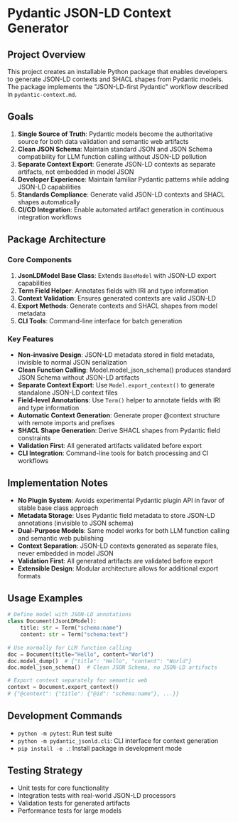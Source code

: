 # Pydantic JSON-LD Context Generator

## Project Overview

This project creates an installable Python package that enables developers to generate JSON-LD contexts and SHACL shapes from Pydantic models. The package implements the "JSON-LD-first Pydantic" workflow described in `pydantic-context.md`.

## Goals

1. **Single Source of Truth**: Pydantic models become the authoritative source for both data validation and semantic web artifacts
2. **Clean JSON Schema**: Maintain standard JSON and JSON Schema compatibility for LLM function calling without JSON-LD pollution
3. **Separate Context Export**: Generate JSON-LD contexts as separate artifacts, not embedded in model JSON
4. **Developer Experience**: Maintain familiar Pydantic patterns while adding JSON-LD capabilities
5. **Standards Compliance**: Generate valid JSON-LD contexts and SHACL shapes automatically
6. **CI/CD Integration**: Enable automated artifact generation in continuous integration workflows

## Package Architecture

### Core Components

1. **JsonLDModel Base Class**: Extends `BaseModel` with JSON-LD export capabilities
2. **Term Field Helper**: Annotates fields with IRI and type information
3. **Context Validation**: Ensures generated contexts are valid JSON-LD
4. **Export Methods**: Generate contexts and SHACL shapes from model metadata
5. **CLI Tools**: Command-line interface for batch generation

### Key Features

- **Non-invasive Design**: JSON-LD metadata stored in field metadata, invisible to normal JSON serialization
- **Clean Function Calling**: Model.model_json_schema() produces standard JSON Schema without JSON-LD artifacts
- **Separate Context Export**: Use `Model.export_context()` to generate standalone JSON-LD context files
- **Field-level Annotations**: Use `Term()` helper to annotate fields with IRI and type information
- **Automatic Context Generation**: Generate proper @context structure with remote imports and prefixes
- **SHACL Shape Generation**: Derive SHACL shapes from Pydantic field constraints
- **Validation First**: All generated artifacts validated before export
- **CLI Integration**: Command-line tools for batch processing and CI workflows

## Implementation Notes

- **No Plugin System**: Avoids experimental Pydantic plugin API in favor of stable base class approach
- **Metadata Storage**: Uses Pydantic field metadata to store JSON-LD annotations (invisible to JSON schema)
- **Dual-Purpose Models**: Same model works for both LLM function calling and semantic web publishing
- **Context Separation**: JSON-LD contexts generated as separate files, never embedded in model JSON
- **Validation First**: All generated artifacts are validated before export
- **Extensible Design**: Modular architecture allows for additional export formats

## Usage Examples

```python
# Define model with JSON-LD annotations
class Document(JsonLDModel):
    title: str = Term("schema:name")
    content: str = Term("schema:text")
    
# Use normally for LLM function calling
doc = Document(title="Hello", content="World")
doc.model_dump()  # {"title": "Hello", "content": "World"}
doc.model_json_schema()  # Clean JSON Schema, no JSON-LD artifacts

# Export context separately for semantic web
context = Document.export_context()
# {"@context": {"title": {"@id": "schema:name"}, ...}}
```

## Development Commands

- `python -m pytest`: Run test suite
- `python -m pydantic_jsonld.cli`: CLI interface for context generation
- `pip install -e .`: Install package in development mode

## Testing Strategy

- Unit tests for core functionality
- Integration tests with real-world JSON-LD processors
- Validation tests for generated artifacts
- Performance tests for large models